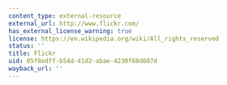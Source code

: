 ```yaml
---
content_type: external-resource
external_url: http://www.flickr.com/
has_external_license_warning: true
license: https://en.wikipedia.org/wiki/All_rights_reserved
status: ''
title: Flickr
uid: 05f8edff-b54d-41d2-abae-4230f68d607d
wayback_url: ''
---
```

